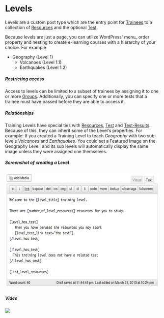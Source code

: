 Levels
======

Levels are a custom post type which are the entry point for [Trainees](trainees.md) to a collection of [Resources](resources.md) and the optional [Test](tests.md).

Because levels are just a page, you can utilize WordPress' menu_	order property and nesting to create e-learning courses with a hierarchy of your choice. For example:

* Geography (Level 1)
  * Volcanoes (Level 1.1)
  * Earthquakes (Level 1.2)


##### Restricting access
Access to levels can be limited to a subset of trainees by assigning it to one or more [Groups](groups.md). Additionally, you can specify one or more tests that a trainee must have passed before they are able to access it.

##### Relationships
Training Levels have special ties with [Resources](resources.md), [Test](tests.md) and [Test-Results](results.md). Because of this, they can inherit some of the Level's properties. For example: If you created a Training Level to teach _Geography_ with two sub-levels _Volcanoes_ and _Earthquakes_. You could set a Featured Image on the Geography Level, and its sub levels will automatically display the same image unless they were assigned one themselves.

##### Screenshot of creating a Level

<img src="img/level_wysiwyg.png" width="611" height="378">

##### Video

<a href="http://youtube.com/watch?v=zeO-8cJs_lU" target="_blank"><img src="http://img.youtube.com/vi/zeO-8cJs_lU/0.jpg"></a>